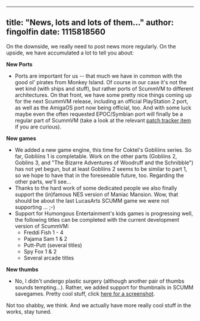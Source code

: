 
---
title: "News, lots and lots of them..."
author: fingolfin
date: 1115818560
---

On the downside, we really need to post news more regularly. On the upside, we have accumulated a lot to tell you about:

**New Ports**

*   Ports are important for us -- that much we have in common with the good ol' pirates from Monkey Island. Of course in our case it's not the wet kind (with ships and stuff), but rather ports of ScummVM to different architectures. On that front, we have some pretty nice things coming up for the next ScummVM release, including an official PlayStation 2 port, as well as the AmigaOS port now being official, too. And with some luck maybe even the often requested EPOC/Symbian port will finally be a regular part of ScummVM (take a look at the relevant [patch tracker item](https://sourceforge.net/tracker/index.php?func=detail&aid=1188433&group_id=37116&atid=418822) if you are curious).

**New games**

*   We added a new game engine, this time for Coktel's Gobliiins series. So far, Gobliiins 1 is completable. Work on the other parts (Gobliins 2, Goblins 3, and "The Bizarre Adventures of Woodruff and the Schnibble") has not yet begun, but at least Gobliins 2 seems to be similar to part 1, so we hope to have that in the foreseeable future, too. Regarding the other parts, we'll see...
*   Thanks to the hard work of some dedicated people we also finally support the (in)famous NES version of Maniac Mansion. Wow, that should be about the last LucasArts SCUMM game we were not supporting ... ;-)
*   Support for Humongous Entertainment's kids games is progressing well, the following titles can be completed with the current development version of ScummVM:
    *   Freddi Fish 1 - 4
    *   Pajama Sam 1 & 2
    *   Putt-Putt (several titles)
    *   Spy Fox 1 & 2
    *   Several arcade titles

**New thumbs**

*   No, I didn't undergo plastic surgery (although another pair of thumbs sounds tempting...). Rather, we added support for thumbnails in SCUMM savegames. Pretty cool stuff, click [here for a screenshot](/data/news/20050511.png).

Not too shabby, we think. And we actually have more really cool stuff in the works, stay tuned.
